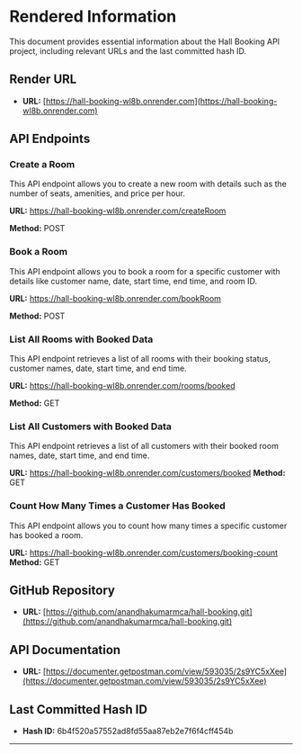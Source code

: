 # Rendered Information

This document provides essential information about the Hall Booking API project, including relevant URLs and the last committed hash ID.

## Render URL

- **URL:** [https://hall-booking-wl8b.onrender.com](https://hall-booking-wl8b.onrender.com)

## API Endpoints

### Create a Room

This API endpoint allows you to create a new room with details such as the number of seats, amenities, and price per hour.

**URL:** https://hall-booking-wl8b.onrender.com/createRoom

**Method:** POST

### Book a Room

This API endpoint allows you to book a room for a specific customer with details like customer name, date, start time, end time, and room ID.

**URL:** https://hall-booking-wl8b.onrender.com/bookRoom

**Method:** POST

### List All Rooms with Booked Data

This API endpoint retrieves a list of all rooms with their booking status, customer names, date, start time, and end time.

**URL:** https://hall-booking-wl8b.onrender.com/rooms/booked

**Method:** GET

### List All Customers with Booked Data

This API endpoint retrieves a list of all customers with their booked room names, date, start time, and end time.

**URL:** https://hall-booking-wl8b.onrender.com/customers/booked
**Method:** GET

### Count How Many Times a Customer Has Booked

This API endpoint allows you to count how many times a specific customer has booked a room.

**URL:** https://hall-booking-wl8b.onrender.com/customers/booking-count
**Method:** GET

## GitHub Repository

- **URL:** [https://github.com/anandhakumarmca/hall-booking.git](https://github.com/anandhakumarmca/hall-booking.git)

## API Documentation

- **URL:** [https://documenter.getpostman.com/view/593035/2s9YC5xXee](https://documenter.getpostman.com/view/593035/2s9YC5xXee)

## Last Committed Hash ID

- **Hash ID:** 6b4f520a57552ad8fd55aa87eb2e7f6f4cff454b

----------------------------------------------------------------------------------------------------------------------------------
